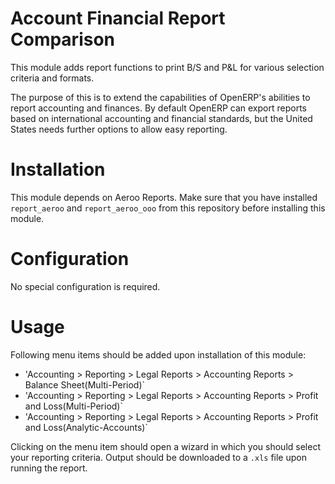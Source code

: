 Account Financial Report Comparison
===================================

This module adds report functions to print B/S and P&L for various selection criteria and formats.

The purpose of this is to extend the capabilities of OpenERP's abilities to report accounting and finances. By default OpenERP can export reports based on international accounting and financial standards, but the United States needs further options to allow easy reporting.


Installation
============

This module depends on Aeroo Reports.  Make sure that you have installed `report_aeroo` and `report_aeroo_ooo` from this repository before installing this module.


Configuration
=============

No special configuration is required.


Usage
=====

Following menu items should be added upon installation of this module:

- 'Accounting > Reporting > Legal Reports > Accounting Reports > Balance Sheet(Multi-Period)`
- 'Accounting > Reporting > Legal Reports > Accounting Reports > Profit and Loss(Multi-Period)`
- 'Accounting > Reporting > Legal Reports > Accounting Reports > Profit and Loss(Analytic-Accounts)`

Clicking on the menu item should open a wizard in which you should select your reporting criteria.  Output should be downloaded to a `.xls` file upon running the report.

